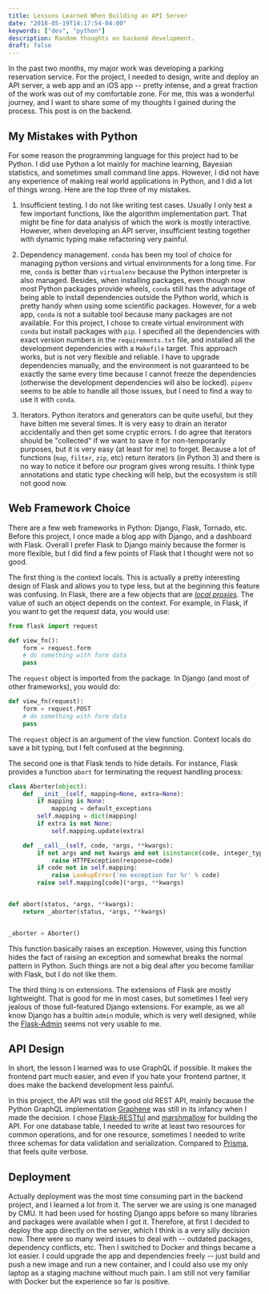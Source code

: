 ```yaml
---
title: Lessons Learned When Building an API Server
date: "2018-05-19T14:17:54-04:00"
keywords: ["dev", "python"]
description: Random thoughts on backend development.
draft: false
---
```


In the past two months, my major work was developing a parking reservation
service. For the project, I needed to design, write and deploy an API server, a
web app and an iOS app -- pretty intense, and a great fraction of the work was
out of my comfortable zone. For me, this was a wonderful journey, and I want to
share some of my thoughts I gained during the process. This post is on the
backend.

## My Mistakes with Python

For some reason the programming language for this project had to be Python. I
did use Python a lot mainly for machine learning, Bayesian statistics, and
sometimes small command line apps. However, I did not have any experience of
making real world applications in Python, and I did a lot of things wrong. Here
are the top three of my mistakes.

1. Insufficient testing. I do not like writing test cases. Usually I only test a
   few important functions, like the algorithm implementation part. That might
   be fine for data analysis of which the work is mostly interactive. However,
   when developing an API server, insufficient testing together with dynamic
   typing make refactoring very painful.

2. Dependency management. `conda` has been my tool of choice for managing python
   versions and virtual environments for a long time. For me, `conda` is better
   than `virtualenv` because the Python interpreter is also managed. Besides,
   when installing packages, even though now most Python packages provide
   wheels, `conda` still has the advantage of being able to install dependencies
   outside the Python world, which is pretty handy when using some scientific
   packages. However, for a web app, `conda` is not a suitable tool because many
   packages are not available. For this project, I chose to create virtual
   environment with `conda` but install packages with `pip`. I specified all the
   dependencies with exact version numbers in the `requirements.txt` file, and
   installed all the development dependencies with a `Makefile` target. This
   approach works, but is not very flexible and reliable. I have to upgrade
   dependencies manually, and the environment is not guaranteed to be exactly
   the same every time because I cannot freeze the dependencies (otherwise the
   development dependencies will also be locked). `pipenv` seems to be able to
   handle all those issues, but I need to find a way to use it with `conda`.

3. Iterators. Python iterators and generators can be quite useful, but they have
   bitten me several times. It is very easy to drain an iterator accidentally
   and then get some cryptic errors. I do agree that iterators should be
   "collected" if we want to save it for non-temporarily purposes, but it is
   very easy (at least for me) to forget. Because a lot of functions (`map`,
   `filter`, `zip`, etc) return iterators (in Python 3) and there is no way to
   notice it before our program gives wrong results. I think type annotations
   and static type checking will help, but the ecosystem is still not good now.

## Web Framework Choice

There are a few web frameworks in Python: Django, Flask, Tornado, etc. Before
this project, I once made a blog app with Django, and a dashboard with Flask.
Overall I prefer Flask to Django mainly because the former is more flexible, but
I did find a few points of Flask that I thought were not so good.

The first thing is the context locals. This is actually a pretty interesting
design of Flask and allows you to type less, but at the beginning this feature
was confusing. In Flask, there are a few objects that are [*local
proxies*](http://werkzeug.pocoo.org/docs/0.14/local/). The value of such an
object depends on the context. For example, in Flask, if you want to get the
request data, you would use:

```python
from flask import request

def view_fn():
    form = request.form
    # do something with form data
    pass
```

The `request` object is imported from the package. In Django (and most of other
frameworks), you would do:

```python
def view_fn(request):
    form = request.POST
    # do something with form data
    pass
```

The `request` object is an argument of the view function. Context locals do save
a bit typing, but I felt confused at the beginning.

The second one is that Flask tends to hide details. For instance, Flask provides
a function `abort` for terminating the request handling process:

```python
class Aborter(object):
    def __init__(self, mapping=None, extra=None):
        if mapping is None:
            mapping = default_exceptions
        self.mapping = dict(mapping)
        if extra is not None:
            self.mapping.update(extra)

    def __call__(self, code, *args, **kwargs):
        if not args and not kwargs and not isinstance(code, integer_types):
            raise HTTPException(response=code)
        if code not in self.mapping:
            raise LookupError('no exception for %r' % code)
        raise self.mapping[code](*args, **kwargs)


def abort(status, *args, **kwargs):
    return _aborter(status, *args, **kwargs)


_aborter = Aborter()
```

This function basically raises an exception. However, using this function hides
the fact of raising an exception and somewhat breaks the normal pattern in
Python. Such things are not a big deal after you become familiar with Flask, but
I do not like them.

The third thing is on extensions. The extensions of Flask are mostly
lightweight. That is good for me in most cases, but sometimes I feel very
jealous of those full-featured Django extensions. For example, as we all know
Django has a builtin `admin` module, which is very well designed, while the
[Flask-Admin](https://github.com/flask-admin/flask-admin) seems not very usable
to me.

## API Design

In short, the lesson I learned was to use GraphQL if possible. It makes the
frontend part much easier, and even if you hate your frontend partner, it does
make the backend development less painful.

In this project, the API was still the good old REST API, mainly because the
Python GraphQL implementation [Graphene](http://graphene-python.org/) was still
in its infancy when I made the decision. I chose
[Flask-RESTful](https://flask-restful.readthedocs.io/en/latest/) and
[marshmallow](https://marshmallow.readthedocs.io/en/latest/) for building the
API. For one database table, I needed to write at least two resources for common
operations, and for one resource, sometimes I needed to write three schemas for
data validation and serialization. Compared to [Prisma](https://www.prisma.io/),
that feels quite verbose.

## Deployment

Actually deployment was the most time consuming part in the backend project, and
I learned a lot from it. The server we are using is one managed by CMU. It had
been used for hosting Django apps before so many libraries and packages were
available when I got it. Therefore, at first I decided to deploy the app
directly on the server, which I think is a very silly decision now. There were
so many weird issues to deal with -- outdated packages, dependency conflicts,
etc. Then I switched to Docker and things became a lot easier. I could upgrade
the app and dependencies freely -- just build and push a new image and run a new
container, and I could also use my only laptop as a staging machine without much
pain. I am still not very familiar with Docker but the experience so far is
positive.
